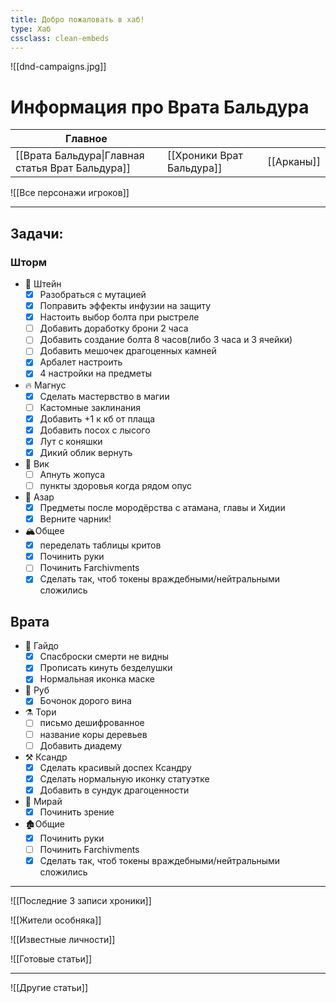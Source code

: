 ```yaml
---
title: Добро пожаловать в хаб!
type: Хаб
cssclass: clean-embeds
---
```

![[dnd-campaigns.jpg]]
# Информация про Врата Бальдура
| Главное| | |
| --- | --- | --- |
| [[Врата Бальдура\|Главная статья Врат Бальдура]]| [[Хроники Врат Бальдура]] | [[Арканы]] |

![[Все персонажи игроков]]

---
## Задачи: 
### Шторм
- 🚬 Штейн
	- [x] Разобраться с мутацией
	- [x] Поправить эффекты инфузии на защиту
	- [x] Настоить выбор болта при рыстреле
	- [ ] Добавить доработку брони 2 часа 
	- [ ] Добавить создание болта 8 часов(либо 3 часа и 3 ячейки)
	- [ ] Добавить мешочек драгоценных камней
	- [x] Арбалет настроить
	- [x] 4 настройки на предметы
- 🔥 Магнус
	- [x] Сделать мастервство в магии 
	- [ ] Кастомные заклинания
	- [x] Добавить +1 к кб от плаща
	- [x] Добавить посох с лысого
	- [x] Лут с коняшки
	- [x] Дикий облик вернуть
- 🐙 Вик
	- [ ] Апнуть жопуса
	- [ ] пункты здоровья когда рядом опус
- 🐍 Азар 
	- [x] Предметы после мородёрства с атамана, главы и Хидии
	- [x] Верните чарник!
- 🏔️Общее
	- [x] переделать таблицы критов
	- [x] Починить руки
	- [ ] Починить Farchivments
	- [x] Сделать так, чтоб токены враждебными/нейтральными сложились
## Врата
- 🪽 Гайдо
	- [x] Спасброски смерти не видны
	- [x] Прописать кинуть безделушки
	- [x] Нормальная иконка маске
- 🐁 Руб
	- [x] Бочонок дорого вина
- ⚗️  Тори
	- [ ] письмо дешифрованное
	- [ ] название коры деревьев
	- [ ] Добавить диадему
- ⚒️ Ксандр
	- [x] Сделать красивый доспех Ксандру
	- [x] Сделать нормальную иконку статуэтке
	- [x] Добавить в сундук драгоценности
- 🔮 Мирай
	- [x] Починить зрение
- 🏚️Общие
	- [x] Починить руки
	- [ ] Починить Farchivments
	- [x] Сделать так, чтоб токены враждебными/нейтральными сложились

---

![[Последние 3 записи хроники]]


![[Жители особняка]]


![[Известные личности]]


![[Готовые статьи]]

---
![[Другие статьи]]
